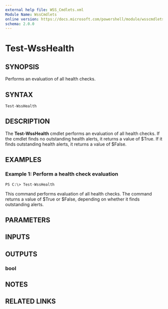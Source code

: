 ```yaml
---
external help file: WSS_Cmdlets.xml
Module Name: WssCmdlets
online version: https://docs.microsoft.com/powershell/module/wsscmdlets/test-wsshealth?view=windowsserver2012-ps&wt.mc_id=ps-gethelp
schema: 2.0.0
---
```


# Test-WssHealth

## SYNOPSIS
Performs an evaluation of all health checks.

## SYNTAX

```
Test-WssHealth
```

## DESCRIPTION
The **Test-WssHealth** cmdlet performs an evaluation of all health checks.
If the cmdlet finds no outstanding health alerts, it returns a value of $True.
If it finds outstanding health alerts, it returns a value of $False.

## EXAMPLES

### Example 1: Perform a health check evaluation
```
PS C:\> Test-WssHealth
```

This command performs evaluation of all health checks.
The command returns a value of $True or $False, depending on whether it finds outstanding alerts.

## PARAMETERS

## INPUTS

## OUTPUTS

### bool

## NOTES

## RELATED LINKS


